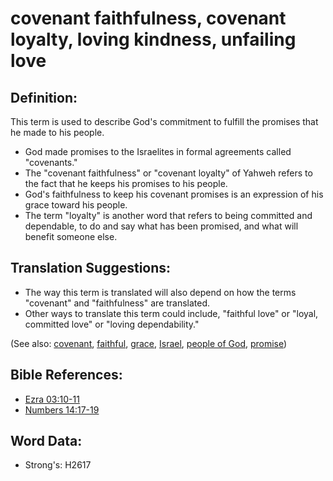 # covenant faithfulness, covenant loyalty, loving kindness, unfailing love #

## Definition: ##

This term is used to describe God's commitment to fulfill the promises that he made to his people.

* God made promises to the Israelites in formal agreements called "covenants."
* The "covenant faithfulness" or "covenant loyalty" of Yahweh refers to the fact that he keeps his promises to his people. 
* God's faithfulness to keep his covenant promises is an expression of his grace toward his people. 
* The term "loyalty" is another word that refers to being committed and dependable, to do and say what has been promised, and what will benefit someone else.

## Translation Suggestions: ##

* The way this term is translated will also depend on how the terms "covenant" and "faithfulness" are translated.
* Other ways to translate this term could include, "faithful love" or "loyal, committed love" or "loving dependability."

(See also: [covenant](covenant.md), [faithful](faithful.md), [grace](grace.md), [Israel](israel.md), [people of God](peopleofgod.md), [promise](promise.md))

## Bible References: ##

* [Ezra 03:10-11](rc://en/tn/help/ezr/03/10)
* [Numbers 14:17-19](rc://en/tn/help/num/14/17)

## Word Data: ##

* Strong's: H2617

